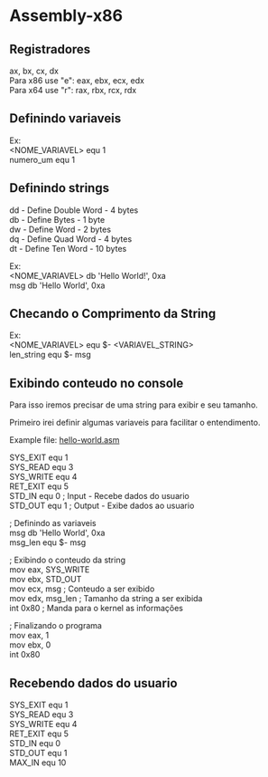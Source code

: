 # Assembly-x86

## Registradores
ax, bx, cx, dx                                                                                                                     
Para x86 use "e": eax, ebx, ecx, edx                                                                                                     
Para x64 use "r": rax, rbx, rcx, rdx                                                                                                     

## Definindo variaveis
Ex:                                                                                                                     
<NOME_VARIAVEL> equ 1                                                                                                                  
numero_um equ 1

## Definindo strings
dd - Define Double Word - 4 bytes                                                                                                      
db - Define Bytes - 1 byte                                                                                                              
dw - Define Word - 2 bytes                                                                                                              
dq - Define Quad Word - 4 bytes                                                                                                         
dt - Define Ten Word - 10 bytes                                                                                                         


Ex:                                                                                                                                    
<NOME_VARIAVEL> db 'Hello World!', 0xa                                                                                                  
msg db 'Hello World', 0xa

## Checando o Comprimento da String
Ex:                                                                                                                                     
<NOME_VARIAVEL> equ $- <VARIAVEL_STRING>                                                                                                
len_string equ $- msg

## Exibindo conteudo no console
Para isso iremos precisar de uma string para exibir e seu tamanho.

Primeiro irei definir algumas variaveis para facilitar o entendimento.

Example file:  [hello-world.asm](hello-world.asm)


SYS_EXIT equ 1                                                                                                                          
SYS_READ equ 3                                                                                                                     
SYS_WRITE equ 4                                                                                                                     
RET_EXIT equ 5                                                                                                                     
STD_IN equ 0 ; Input - Recebe dados do usuario                                                                                          
STD_OUT equ 1 ; Output - Exibe dados ao usuario                                                                                         
                                                                                                                        
  ; Definindo as variaveis                                                                                                               
  msg db 'Hello World', 0xa                                                                                                             
  msg_len equ $- msg  
  
  
  ; Exibindo o conteudo da string                                                                                                         
  mov eax, SYS_WRITE                                                                                                                     
  mov ebx, STD_OUT                                                                                                                     
  mov ecx, msg ; Conteudo a ser exibido                                                                                                 
  mov edx, msg_len ; Tamanho da string a ser exibida                                                                                     
  int 0x80 ; Manda para o kernel as informações                                                                                         
  
  ; Finalizando o programa                                                                                                               
  mov eax, 1                                                                                                               
  mov ebx, 0                                                                                                               
  int 0x80                                                                                                               
  

## Recebendo dados do usuario
SYS_EXIT equ 1                                                                                                               
SYS_READ equ 3                                                                                                               
SYS_WRITE equ 4                                                                                                               
RET_EXIT equ 5                                                                                                               
STD_IN equ 0                                                                                                               
STD_OUT equ 1                                                                                                               
MAX_IN equ 10                                                                                                               


